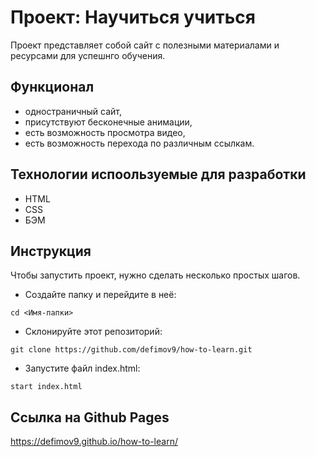 # Проект: Научиться учиться
Проект представляет собой сайт с полезными материалами и ресурсами для успешнго обучения.

## Функционал
* одностраничный сайт,
* присутствуют бесконечные анимации,
* есть возможность просмотра видео,
* есть возможность перехода по различным ссылкам.

## Технологии испоользуемые для разработки
* HTML
* CSS
* БЭМ

## Инструкция

Чтобы запустить проект, нужно сделать несколько простых шагов.

- Создайте папку и перейдите в неё:

```
cd <Имя-папки>
```

- Склонируйте этот репозиторий:

```
git clone https://github.com/defimov9/how-to-learn.git
```

- Запустите файл index.html:

```
start index.html
```

## Ссылка на Github Pages
https://defimov9.github.io/how-to-learn/
